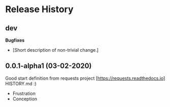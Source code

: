 Release History
===============

dev
---

**Bugfixes**

-   \[Short description of non-trivial change.\]

0.0.1-alpha1 (03-02-2020)
------------------
Good start definition from requests project [https://requests.readthedocs.io] HISTORY.md :)

-   Frustration
-   Conception